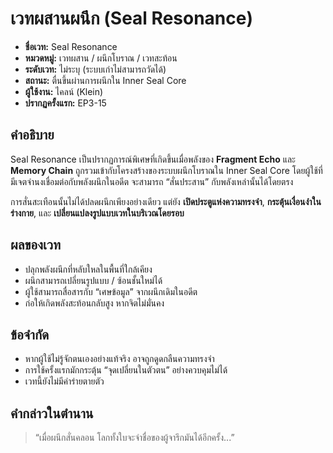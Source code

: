 # เวทผสานผนึก (Seal Resonance)

- **ชื่อเวท:** Seal Resonance  
- **หมวดหมู่:** เวทผสาน / ผนึกโบราณ / เวทสะท้อน  
- **ระดับเวท:** ไม่ระบุ (ระบบเก่าไม่สามารถวัดได้)  
- **สถานะ:** ตื่นขึ้นผ่านการผนึกใน Inner Seal Core  
- **ผู้ใช้งาน:** ไคลน์ (Klein)  
- **ปรากฏครั้งแรก:** EP3-15

## คำอธิบาย

Seal Resonance เป็นปรากฏการณ์พิเศษที่เกิดขึ้นเมื่อพลังของ **Fragment Echo** และ **Memory Chain** ถูกรวมเข้ากับโครงสร้างของระบบผนึกโบราณใน Inner Seal Core โดยผู้ใช้ที่มีเจตจำนงเชื่อมต่อกับพลังผนึกในอดีต จะสามารถ “สั่นประสาน” กับพลังเหล่านั้นได้โดยตรง

การสั่นสะเทือนนั้นไม่ได้ปลดผนึกเพียงอย่างเดียว แต่ยัง **เปิดประตูแห่งความทรงจำ**, **กระตุ้นเงื่อนงำในร่างกาย**, และ **เปลี่ยนแปลงรูปแบบเวทในบริเวณโดยรอบ**

## ผลของเวท

- ปลุกพลังผนึกที่หลับใหลในพื้นที่ใกล้เคียง
- ผนึกสามารถเปลี่ยนรูปแบบ / ซ้อนชั้นใหม่ได้
- ผู้ใช้สามารถสื่อสารกับ “เศษข้อมูล” จากผนึกเดิมในอดีต
- ก่อให้เกิดพลังสะท้อนกลับสูง หากจิตไม่มั่นคง

## ข้อจำกัด

- หากผู้ใช้ไม่รู้จักตนเองอย่างแท้จริง อาจถูกดูดกลืนความทรงจำ
- การใช้ครั้งแรกมักกระตุ้น “จุดเปลี่ยนในตัวตน” อย่างควบคุมไม่ได้
- เวทนี้ยังไม่มีคำร่ายตายตัว

## คำกล่าวในตำนาน

> “เมื่อผนึกสั่นคลอน โลกทั้งใบจะจำชื่อของผู้จารึกมันได้อีกครั้ง...”
